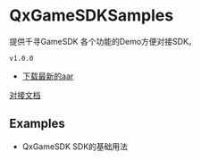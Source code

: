 # QxGameSDKSamples

提供千寻GameSDK 各个功能的Demo方便对接SDK。

```
v1.0.0
```

- [下载最新的aar]()

[对接文档](https://github.com/xuxu5112/QxGameSDKSamples/wiki)

## Examples
- QxGameSDK  SDK的基础用法